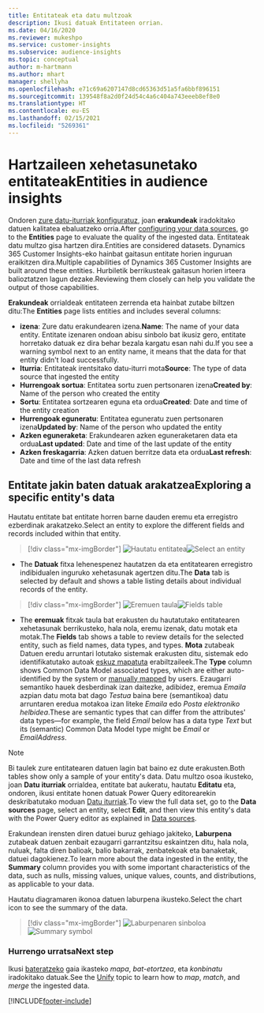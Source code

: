 ```yaml
---
title: Entitateak eta datu multzoak
description: Ikusi datuak Entitateen orrian.
ms.date: 04/16/2020
ms.reviewer: mukeshpo
ms.service: customer-insights
ms.subservice: audience-insights
ms.topic: conceptual
author: m-hartmann
ms.author: mhart
manager: shellyha
ms.openlocfilehash: e71c69a6207147d8cd65363d51a5fa6bbf896151
ms.sourcegitcommit: 139548f8a2d0f24d54c4a6c404a743eeeb8ef8e0
ms.translationtype: HT
ms.contentlocale: eu-ES
ms.lasthandoff: 02/15/2021
ms.locfileid: "5269361"
---
```

# <a name="entities-in-audience-insights"></a><span data-ttu-id="810ac-103">Hartzaileen xehetasunetako entitateak</span><span class="sxs-lookup"><span data-stu-id="810ac-103">Entities in audience insights</span></span>

<span data-ttu-id="810ac-104">Ondoren [zure datu-iturriak konfiguratuz](data-sources.md), joan **erakundeak** iradokitako datuen kalitatea ebaluatzeko orria.</span><span class="sxs-lookup"><span data-stu-id="810ac-104">After [configuring your data sources](data-sources.md), go to the **Entities** page to evaluate the quality of the ingested data.</span></span> <span data-ttu-id="810ac-105">Entitateak datu multzo gisa hartzen dira.</span><span class="sxs-lookup"><span data-stu-id="810ac-105">Entities are considered datasets.</span></span> <span data-ttu-id="810ac-106">Dynamics 365 Customer Insights-eko hainbat gaitasun entitate horien inguruan eraikitzen dira.</span><span class="sxs-lookup"><span data-stu-id="810ac-106">Multiple capabilities of Dynamics 365 Customer Insights are built around these entities.</span></span> <span data-ttu-id="810ac-107">Hurbiletik berrikusteak gaitasun horien irteera balioztatzen lagun dezake.</span><span class="sxs-lookup"><span data-stu-id="810ac-107">Reviewing them closely can help you validate the output of those capabilities.</span></span>

<span data-ttu-id="810ac-108">**Erakundeak** orrialdeak entitateen zerrenda eta hainbat zutabe biltzen ditu:</span><span class="sxs-lookup"><span data-stu-id="810ac-108">The **Entities** page lists entities and includes several columns:</span></span>

- <span data-ttu-id="810ac-109">**izena**: Zure datu erakundearen izena.</span><span class="sxs-lookup"><span data-stu-id="810ac-109">**Name**: The name of your data entity.</span></span> <span data-ttu-id="810ac-110">Entitate izenaren ondoan abisu sinbolo bat ikusiz gero, entitate horretako datuak ez dira behar bezala kargatu esan nahi du.</span><span class="sxs-lookup"><span data-stu-id="810ac-110">If you see a warning symbol next to an entity name, it means that the data for that entity didn't load successfully.</span></span>
- <span data-ttu-id="810ac-111">**Iturria**: Entitateak irentsitako datu-iturri mota</span><span class="sxs-lookup"><span data-stu-id="810ac-111">**Source**: The type of data source that ingested the entity</span></span>
- <span data-ttu-id="810ac-112">**Hurrengoak sortua**: Entitatea sortu zuen pertsonaren izena</span><span class="sxs-lookup"><span data-stu-id="810ac-112">**Created by**: Name of the person who created the entity</span></span>
- <span data-ttu-id="810ac-113">**Sortu**: Entitatea sortzearen eguna eta ordua</span><span class="sxs-lookup"><span data-stu-id="810ac-113">**Created**: Date and time of the entity creation</span></span>
- <span data-ttu-id="810ac-114">**Hurrengoak eguneratu**: Entitatea eguneratu zuen pertsonaren izena</span><span class="sxs-lookup"><span data-stu-id="810ac-114">**Updated by**: Name of the person who updated the entity</span></span>
- <span data-ttu-id="810ac-115">**Azken eguneraketa**: Erakundearen azken eguneraketaren data eta ordua</span><span class="sxs-lookup"><span data-stu-id="810ac-115">**Last updated**: Date and time of the last update of the entity</span></span>
- <span data-ttu-id="810ac-116">**Azken freskagarria**: Azken datuen berritze data eta ordua</span><span class="sxs-lookup"><span data-stu-id="810ac-116">**Last refresh**: Date and time of the last data refresh</span></span>

## <a name="exploring-a-specific-entitys-data"></a><span data-ttu-id="810ac-117">Entitate jakin baten datuak arakatzea</span><span class="sxs-lookup"><span data-stu-id="810ac-117">Exploring a specific entity's data</span></span>

<span data-ttu-id="810ac-118">Hautatu entitate bat entitate horren barne dauden eremu eta erregistro ezberdinak arakatzeko.</span><span class="sxs-lookup"><span data-stu-id="810ac-118">Select an entity to explore the different fields and records included within that entity.</span></span>

> [!div class="mx-imgBorder"]
> <span data-ttu-id="810ac-119">![Hautatu entitatea](media/data-manager-entities-data.png "Hautatu entitatea")</span><span class="sxs-lookup"><span data-stu-id="810ac-119">![Select an entity](media/data-manager-entities-data.png "Select an entity")</span></span>

- <span data-ttu-id="810ac-120">The **Datuak** fitxa lehenespenez hautatzen da eta entitatearen erregistro indibidualen inguruko xehetasunak agertzen ditu.</span><span class="sxs-lookup"><span data-stu-id="810ac-120">The **Data** tab is selected by default and shows a table listing details about individual records of the entity.</span></span>

> [!div class="mx-imgBorder"]
> <span data-ttu-id="810ac-121">![Eremuen taula](media/data-manager-entities-fields.PNG "Eremuen taula")</span><span class="sxs-lookup"><span data-stu-id="810ac-121">![Fields table](media/data-manager-entities-fields.PNG "Fields table")</span></span>

- <span data-ttu-id="810ac-122">The **eremuak** fitxak taula bat erakusten du hautatutako entitatearen xehetasunak berrikusteko, hala nola, eremu izenak, datu motak eta motak.</span><span class="sxs-lookup"><span data-stu-id="810ac-122">The **Fields** tab shows a table to review details for the selected entity, such as field names, data types, and types.</span></span> <span data-ttu-id="810ac-123">**Mota** zutabeak Datuen eredu arruntari lotutako sistemak erakusten ditu, sistemak edo identifikatutako autoak [eskuz mapatuta](map-entities.md) erabiltzaileek.</span><span class="sxs-lookup"><span data-stu-id="810ac-123">The **Type** column shows Common Data Model associated types, which are either auto-identified by the system or [manually mapped](map-entities.md) by users.</span></span> <span data-ttu-id="810ac-124">Ezaugarri semantiko hauek desberdinak izan daitezke, adibidez, eremua *Emaila* azpian datu mota bat dago *Testua* baina bere (semantikoa) datu arruntaren eredua motakoa izan liteke *Emaila* edo *Posta elektroniko helbidea*.</span><span class="sxs-lookup"><span data-stu-id="810ac-124">These are semantic types that can differ from the attributes' data types—for example, the field *Email* below has a data type *Text* but its (semantic) Common Data Model type might be *Email* or *EmailAddress*.</span></span>

> [!NOTE]
> <span data-ttu-id="810ac-125">Bi taulek zure entitatearen datuen lagin bat baino ez dute erakusten.</span><span class="sxs-lookup"><span data-stu-id="810ac-125">Both tables show only a sample of your entity's data.</span></span> <span data-ttu-id="810ac-126">Datu multzo osoa ikusteko, joan **Datu iturriak** orrialdea, entitate bat aukeratu, hautatu **Editatu** eta, ondoren, ikusi entitate honen datuak Power Query editorearekin deskribatutako moduan [Datu iturriak](data-sources.md).</span><span class="sxs-lookup"><span data-stu-id="810ac-126">To view the full data set, go to the **Data sources** page, select an entity, select **Edit**, and then view this entity's data with the Power Query editor as explained in [Data sources](data-sources.md).</span></span>

<span data-ttu-id="810ac-127">Erakundean irensten diren datuei buruz gehiago jakiteko, **Laburpena** zutabeak datuen zenbait ezaugarri garrantzitsu eskaintzen ditu, hala nola, nuluak, falta diren balioak, balio bakarrak, zenbatekoak eta banaketak, datuei dagokienez.</span><span class="sxs-lookup"><span data-stu-id="810ac-127">To learn more about the data ingested in the entity, the **Summary** column provides you with some important characteristics of the data, such as nulls, missing values, unique values, counts, and distributions, as applicable to your data.</span></span>

<span data-ttu-id="810ac-128">Hautatu diagramaren ikonoa datuen laburpena ikusteko.</span><span class="sxs-lookup"><span data-stu-id="810ac-128">Select the chart icon to see the summary of the data.</span></span>

> [!div class="mx-imgBorder"]
> <span data-ttu-id="810ac-129">![Laburpenaren sinboloa](media/data-manager-entities-summary.png "Datuen laburpen-taula")</span><span class="sxs-lookup"><span data-stu-id="810ac-129">![Summary symbol](media/data-manager-entities-summary.png "Data summary table")</span></span>

### <a name="next-step"></a><span data-ttu-id="810ac-130">Hurrengo urratsa</span><span class="sxs-lookup"><span data-stu-id="810ac-130">Next step</span></span>

<span data-ttu-id="810ac-131">Ikusi [bateratzeko](data-unification.md) gaia ikasteko *mapa*, *bat-etortzea*, eta *konbinatu* iradokitako datuak.</span><span class="sxs-lookup"><span data-stu-id="810ac-131">See the [Unify](data-unification.md) topic to learn how to *map*, *match*, and *merge* the ingested data.</span></span>


[!INCLUDE[footer-include](../includes/footer-banner.md)]
